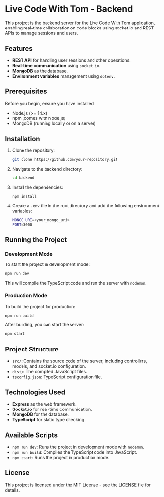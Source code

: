 
# Live Code With Tom - Backend

This project is the backend server for the Live Code With Tom application, enabling real-time collaboration on code blocks using socket.io and REST APIs to manage sessions and users.

## Features

- **REST API** for handling user sessions and other operations.
- **Real-time communication** using `socket.io`.
- **MongoDB** as the database.
- **Environment variables** management using `dotenv`.
  
## Prerequisites

Before you begin, ensure you have installed:

- Node.js (>= 14.x)
- npm (comes with Node.js)
- MongoDB (running locally or on a server)

## Installation

1. Clone the repository:

   ```bash
   git clone https://github.com/your-repository.git
   ```

2. Navigate to the backend directory:

   ```bash
   cd backend
   ```

3. Install the dependencies:

   ```bash
   npm install
   ```

4. Create a `.env` file in the root directory and add the following environment variables:

   ```bash
   MONGO_URI=<your_mongo_uri>
   PORT=3000
   ```

## Running the Project

### Development Mode

To start the project in development mode:

```bash
npm run dev
```

This will compile the TypeScript code and run the server with `nodemon`.

### Production Mode

To build the project for production:

```bash
npm run build
```

After building, you can start the server:

```bash
npm start
```

## Project Structure

- `src/`: Contains the source code of the server, including controllers, models, and socket.io configuration.
- `dist/`: The compiled JavaScript files.
- `tsconfig.json`: TypeScript configuration file.

## Technologies Used

- **Express** as the web framework.
- **Socket.io** for real-time communication.
- **MongoDB** for the database.
- **TypeScript** for static type checking.

## Available Scripts

- `npm run dev`: Runs the project in development mode with `nodemon`.
- `npm run build`: Compiles the TypeScript code into JavaScript.
- `npm start`: Runs the project in production mode.
  
## License

This project is licensed under the MIT License - see the [LICENSE](LICENSE) file for details.
